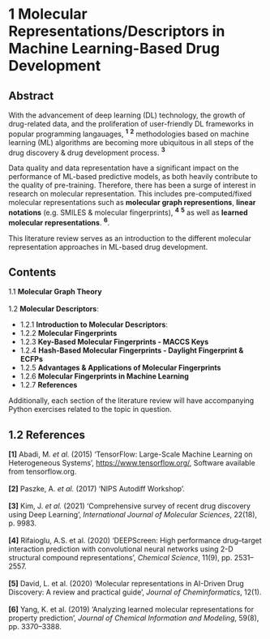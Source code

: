 # 1 Molecular Representations/Descriptors in Machine Learning-Based Drug Development

## Abstract

With the advancement of deep learning (DL) technology, the growth of drug-related data, and the proliferation of user-friendly DL frameworks in popular programming langauages, **<sup>1</sup>** **<sup>2</sup>** methodologies based on machine learning (ML) algorithms are becoming more ubiquitous in all steps of the drug discovery & drug development process. **<sup>3</sup>**

Data quality and data representation have a significant impact on the performance of ML-based predictive models, as both heavily contribute to the quality of pre-training. Therefore, there has been a surge of interest in research on molecular representation. This includes pre-computed/fixed molecular representations such as **molecular graph representions**, **linear notations** (e.g. SMILES & molecular fingerprints), **<sup>4</sup>** **<sup>5</sup>** as well as **learned molecular representations**. **<sup>6</sup>**.

This literature review serves as an introduction to the different molecular representation approaches in ML-based drug development.

## Contents

1.1 **Molecular Graph Theory**<br><br>
1.2 **Molecular Descriptors**:
   * 1.2.1 **Introduction to Molecular Descriptors**:
   * 1.2.2 **Molecular Fingerprints**
   * 1.2.3 **Key-Based Molecular Fingerprints - MACCS Keys**
   * 1.2.4 **Hash-Based Molecular Fingerprints - Daylight Fingerprint & ECFPs**
   * 1.2.5 **Advantages & Applications of Molecular Fingerprints**
   * 1.2.6 **Molecular Fingerprints in Machine Learning**
   * 1.2.7 **References**

Additionally, each section of the literature review will have accompanying Python exercises related to the topic in question.

## 1.2 References

**[1]** Abadi, M. *et al.* (2015) ‘TensorFlow: Large-Scale Machine Learning on Heterogeneous Systems’, https://www.tensorflow.org/, Software available from tensorflow.org. <br><br>
**[2]** Paszke, A. *et al.* (2017) ‘NIPS Autodiff Workshop’. <br><br>
**[3]** Kim, J. *et al.* (2021) ‘Comprehensive survey of recent drug discovery using Deep Learning’, *International Journal of Molecular Sciences*, 22(18), p. 9983. <br><br>
**[4]** Rifaioglu, A.S. et al. (2020) ‘DEEPScreen: High performance drug–target interaction prediction with convolutional neural networks using 2-D structural compound representations’, *Chemical Science*, 11(9), pp. 2531–2557.<br><br>
**[5]** David, L. et al. (2020) ‘Molecular representations in AI-Driven Drug Discovery: A review and practical guide’, *Journal of Cheminformatics*, 12(1).<br><br>
**[6]** Yang, K. et al. (2019) ‘Analyzing learned molecular representations for property prediction’, *Journal of Chemical Information and Modeling*, 59(8), pp. 3370–3388.<br><br>
